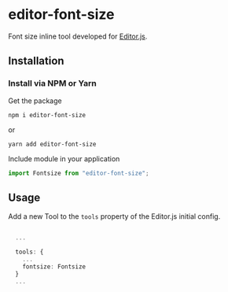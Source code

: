 # editor-font-size

Font size inline tool developed for [Editor.js](https://editorjs.io).

## Installation

### Install via NPM or Yarn

Get the package

```shell
npm i editor-font-size
```

or

```shell
yarn add editor-font-size
```

Include module in your application

```typescript
import Fontsize from "editor-font-size";
```

## Usage

Add a new Tool to the `tools` property of the Editor.js initial config.

```typescript

  ...

  tools: {
    ...
    fontsize: Fontsize
  }
  ...

```
